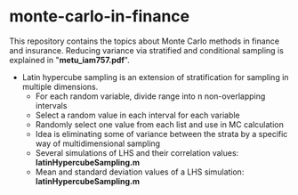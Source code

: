 # monte-carlo-in-finance
This repository contains the topics about Monte Carlo methods in finance and insurance. Reducing variance via stratified and conditional sampling is explained in "**metu_iam757.pdf**".

* Latin hypercube sampling is an extension of stratification for sampling in multiple dimensions.
  * For each random variable, divide range into n non-overlapping intervals
  * Select a random value in each interval for each variable
  * Randomly select one value from each list and use in MC calculation
  * Idea is eliminating some of variance between the strata by a specific way of multidimensional sampling
  * Several simulations of LHS and their correlation values: **latinHypercubeSampling.m**
  * Mean and standard deviation values of a LHS simulation: **latinHypercubeSampling.m**
